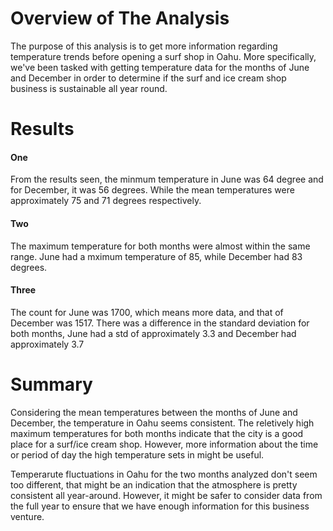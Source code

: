 # Overview of The Analysis

The purpose of this analysis is to get more information regarding temperature trends before opening a surf shop in Oahu. More specifically, we've been tasked with getting temperature data for the months of June and December in order to determine if the surf and ice cream shop business is sustainable all year round.

# Results 

#### One
From the results seen, the minmum temperature in June was 64 degree and for December, it was 56 degrees. While the mean temperatures were approximately 75 and 71 degrees respectively. 

#### Two
The maximum temperature for both months were almost within the same range. June had a mximum temperature of 85, while December had 83 degrees. 

#### Three
The count for June was 1700, which means more data, and that of December was 1517. There was a difference in the standard deviation for both months, June had a std of approximately 3.3 and December had approximately 3.7

# Summary

Considering the mean temperatures between the months of June and December, the temperature in Oahu seems consistent. The reletively high maximum temperatures for both months indicate that the city is a good place for a surf/ice cream shop. However, more information about the time or period of day the high temperature sets in might be useful. 

Temperarute fluctuations in Oahu for the two months analyzed don't seem too different, that might be an indication that the atmosphere is pretty consistent all year-around. However, it might be safer to consider data from the full year to ensure that we have enough information for this business venture. 

